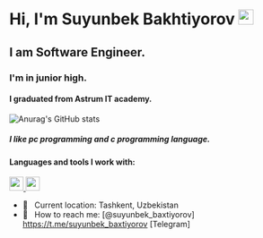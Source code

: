 # Hi, I'm Suyunbek Bakhtiyorov <img src="https://media0.giphy.com/media/gM5qFksULw54NMWyry/giphy.gif" width="27px">

## I am Software Engineer.  <br>

### I'm in junior high.

#### I graduated from Astrum IT academy.
![Anurag's GitHub stats](https://github-readme-stats.vercel.app/api?username=suyunbekbahtiyorov&show_icons=true)
##### I like pc programming and c programming language.
#### Languages and tools I work with:


<a href="https://github.com/suyun?tab=repositories&q=&type=&language=c&sort=">
  <img src="https://upload.wikimedia.org/wikipedia/commons/1/19/C_Logo.png" height="25">
  <img src="https://upload.wikimedia.org/wikipedia/commons/1/19/C_Logo.png" height="25">
  </a>
 <br>


- 📍 &nbsp; Current location: Tashkent, Uzbekistan
- 📝 &nbsp; How to reach me: [@suyunbek_baxtiyorov] https://t.me/suyunbek_baxtiyorov [Telegram]
